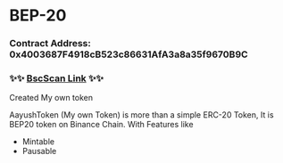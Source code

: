 # BEP-20

### Contract Address: 0x4003687F4918cB523c86631AfA3a8a35f9670B9C
### ✨✨ [BscScan Link](https://testnet.bscscan.com/address/0x4003687F4918cB523c86631AfA3a8a35f9670B9C) ✨✨

Created My own token 

AayushToken (My own Token) is more than a simple ERC-20 Token, It is BEP20 token on Binance Chain. With Features like
- Mintable
- Pausable 
